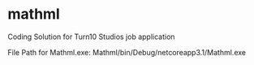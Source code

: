 # mathml
Coding Solution for Turn10 Studios job application

File Path for Mathml.exe:  Mathml/bin/Debug/netcoreapp3.1/Mathml.exe
